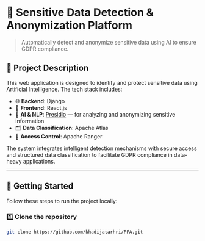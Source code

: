 # 🔐 Sensitive Data Detection & Anonymization Platform

> Automatically detect and anonymize sensitive data using AI to ensure GDPR compliance.

## 🧠 Project Description

This web application is designed to identify and protect sensitive data using Artificial Intelligence. The tech stack includes:

- 🌐 **Backend**: Django
- 🎨 **Frontend**: React.js
- 🧠 **AI & NLP**: [Presidio](https://github.com/microsoft/presidio) — for analyzing and anonymizing sensitive information
- 🗂️ **Data Classification**: Apache Atlas
- 🔐 **Access Control**: Apache Ranger

The system integrates intelligent detection mechanisms with secure access and structured data classification to facilitate GDPR compliance in data-heavy applications.

---

## 🚀 Getting Started

Follow these steps to run the project locally:

### 1️⃣ Clone the repository

```bash
git clone https://github.com/khadijatarhri/PFA.git

